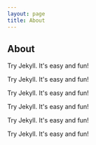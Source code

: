 ```yaml
---
layout: page
title: About
---
```

## About
Try Jekyll. It's easy and fun!

Try Jekyll. It's easy and fun!

Try Jekyll. It's easy and fun!

Try Jekyll. It's easy and fun!

Try Jekyll. It's easy and fun!

Try Jekyll. It's easy and fun!